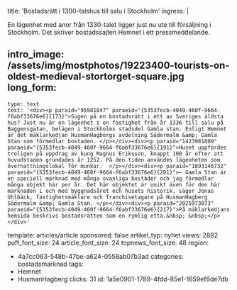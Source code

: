 title: 'Bostadsrätt i 1300-talshus till salu i Stockholm'
ingress: |
  <p><span class="TextRun SCXW90008566"><span class="NormalTextRun SCXW90008566">En lägenhet med anor från 1330-talet ligger just nu ute till försäljning i Stockholm. Det skriver bostadssajten </span><span class="TextRun SCXW90008566"><span class="SpellingError SCXW90008566">Hemnet</span></span><span class="TextRun SCXW90008566"><span class="NormalTextRun SCXW90008566"> i ett pressmeddelande</span></span><span class="TextRun SCXW90008566"><span class="NormalTextRun SCXW90008566">.  </span></span></span>
  </p>
  
intro_image: /assets/img/mostphotos/19223400-tourists-on-oldest-medieval-stortorget-square.jpg
long_form:
  -
    type: text
    text: '<div><p paraid="95981847" paraeid="{5353fecb-4049-460f-9664-f6abf33676e6}{173}">Sugen på en bostadsrätt i ett av Sveriges äldsta hus? Just nu är en lägenhet i en fastighet från år 1336 till salu på Baggensgatan, belägen i Stockholms stadsdel Gamla stan. Enligt Hemnet är det mäklarkedjan HusmanHagbergs avdelning Södermalm &amp; Gamla Stan som förmedlar bostaden. </p></div><div><p paraid="1423981809" paraeid="{5353fecb-4049-460f-9664-f6abf33676e6}{191}">Huset uppfördes troligen på uppdrag av kung Magnus Eriksson, knappt 100 år efter att huvudstaden grundades år 1252. På den tiden användes lägenheten som övernattningslokal för munkar.  </p></div><div><p paraid="1893146732" paraeid="{5353fecb-4049-460f-9664-f6abf33676e6}{201}">– Gamla Stan är en speciell marknad med många ovanliga bostäder och jag förmedlar många objekt här per år. Det här objektet är unikt även för den här marknaden i och med byggnadsåret och husets historik, säger Jonas Uhlbäck, fastighetsmäklare och franchisetagare på HusmanHagberg Södermalm &amp; Gamla Stan. </p></div><div><p paraid="2025973073" paraeid="{5353fecb-4049-460f-9664-f6abf33676e6}{217}">På mäklarkedjans hemsida beskrivs bostadsrätten som en rymlig etta.&nbsp; &nbsp;</p></div>'
template: articles/article
sponsored: false
artikel_typ: nyhet
views: 2882
puff_font_size: 24
article_font_size: 24
topnews_font_size: 48
region:
  - 4a7cc063-548b-47be-a624-0558ab07b3ad
categories: bostadsmarknad
tags:
  - Hemnet
  - HusmanHagberg
clicks: 31
id: 1a5e0901-1789-4fdd-85e1-1659ef6de7db
